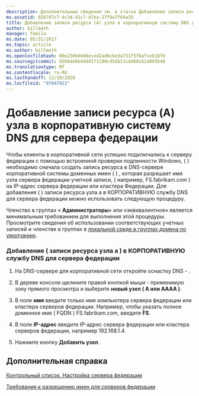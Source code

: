 ```yaml
---
description: Дополнительные сведения см. в статье Добавление записи ресурса узла (A) в корпоративную службу DNS для сервера федерации.
ms.assetid: 026747c7-4c34-41c7-b7ea-27f9a7f64a35
title: Добавление записи ресурса (A) узла в корпоративную систему DNS для сервера федерации
author: billmath
manager: femila
ms.date: 05/31/2017
ms.topic: article
ms.author: billmath
ms.openlocfilehash: 00e2366de66eced2ad0cbe3a731f5f6afceb18f6
ms.sourcegitcommit: 65b6de6b44d41f1180c45db11cdd60cb2a093b46
ms.translationtype: MT
ms.contentlocale: ru-RU
ms.lasthandoff: 12/10/2020
ms.locfileid: "97047922"
---
```

# <a name="add-a-host-a-resource-record-to-corporate-dns-for-a-federation-server"></a>Добавление записи ресурса (A) узла в корпоративную систему DNS для сервера федерации



Чтобы клиенты в корпоративной сети успешно подключались к серверу федерации с помощью встроенной проверки подлинности Windows, \( \) необходимо сначала создать запись ресурса в DNS-сервере корпоративной системы доменных имен \( \) , которая разрешает имя узла сервера федерации учетной записи, \( например, FS.fabrikam.com \) на IP-адрес сервера федерации или кластера Федерации. Для добавления \( \) записи ресурса узла a в КОРПОРАТИВНУЮ службу DNS для сервера федерации можно использовать следующую процедуру.

Членство в группах « **Администраторы**» или «эквивалентное» является минимальным требованием для выполнения этой процедуры.  Просмотрите сведения об использовании соответствующих учетных записей и членстве в группах в [локальной среде и группах домена по умолчанию](https://go.microsoft.com/fwlink/?LinkId=83477).

### <a name="to-add-a-host-a-resource-record-to-corporate-dns-for-a-federation-server"></a>Добавление \( записи ресурса узла a \) в КОРПОРАТИВНУЮ службу DNS для сервера федерации

1.  На DNS-сервере для корпоративной сети откройте оснастку DNS \- .

2.  В дереве консоли щелкните правой кнопкой мыши \- применимую зону прямого просмотра и выберите **новый узел \( A или AAAA \)**.

3.  В поле **имя** введите только имя компьютера сервера федерации или кластера серверов федерации. Например, чтобы указать полное доменное имя \( FQDN \) FS.fabrikam.com, введите **FS**.

4.  В поле **IP-адрес** введите IP-адрес сервера федерации или кластера серверов федерации, например 192.168.1.4.

5.  Нажмите кнопку **Добавить узел**.

## <a name="additional-references"></a>Дополнительная справка
[Контрольный список. Настройка сервера федерации](Checklist--Setting-Up-a-Federation-Server.md)

[Требования к разрешению имен для серверов федерации](/previous-versions/windows/it-pro/windows-server-2012-R2-and-2012/dd807055(v=ws.11))

